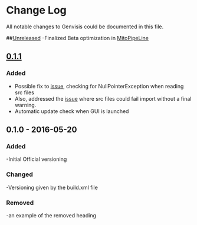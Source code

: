 # Change Log
All notable changes to Genvisis could be documented in this file.

##[Unreleased]
-Finalized Beta optimization in [MitoPipeLine](https://github.com/npankrat/Genvisis/commits/master/src/cnv/manage/MitoPipeline.java)


## [0.1.1]
### Added

- Possible fix to [issue](https://github.com/npankrat/Genvisis/issues/8), checking for NullPointerException when reading src files
- Also, addressed the [issue](https://github.com/npankrat/Genvisis/issues/8) where src files could fail import without a final warning.
- Automatic update check when GUI is launched

## 0.1.0 - 2016-05-20
### Added
-Initial Official versioning
### Changed 
-Versioning given by the build.xml file
### Removed
-an example of the removed heading

 
[Unreleased]: https://github.com/npankrat/Genvisis/compare/v0.1.1...HEAD
[0.1.1]: https://github.com/npankrat/Genvisis/compare/v0.1.1...v0.1.0


